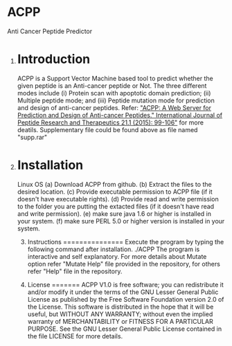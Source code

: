 # ACPP
Anti Cancer Peptide Predictor

1. Introduction
   =============
    ACPP is a Support Vector Machine based tool to predict whether the given peptide is an Anti-cancer peptide or Not. The three different modes include (i) Protein scan with apoptotic domain prediction; (ii) Multiple peptide mode; and (iii) Peptide mutation mode for prediction and design of anti-cancer peptides.
Refer: ["ACPP: A Web Server for Prediction and Design of Anti-cancer Peptides." International Journal of Peptide Research and Therapeutics 21.1 (2015): 99-106"](http://link.springer.com/article/10.1007%2Fs10989-014-9435-7) for more deatils. Supplementary file could be found above as file named "supp.rar"

2. Installation
   ============
   Linux OS
   (a) Download ACPP from github.
   (b) Extract the files to the desired location.
   (c) Provide executable permission to ACPP file (if it doesn't have executable rights).
   (d) Provide read and write permission to the folder you are putting the extacted files (if it doesn't have read and write permission).
   (e) make sure java 1.6 or higher is installed in your system.
   (f) make sure PERL 5.0 or higher version is installed in your system.
   
   3. Instructions
   ===============
    Execute the program by typing the following command after installation.
    ./ACPP
    The program is interactive and self explanatory. For more details about Mutate option refer "Mutate Help" file provided in the repository, for others refer "Help" file in the repository.

   4. License
   =======
   ACPP V1.0 is free software; you can redistribute it and/or modify it under the terms of the GNU Lesser General Public License as published by the Free Software Foundation version 2.0 of the License.
   This software is distributed in the hope that it will be useful, but WITHOUT ANY WARRANTY; without even the implied warranty of MERCHANTABILITY or FITNESS FOR A PARTICULAR PURPOSE. See the GNU Lesser General Public License contained in the file LICENSE for more details.

